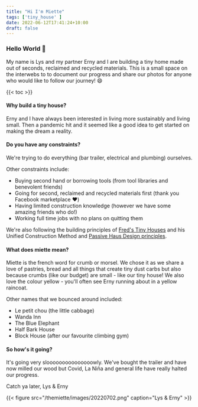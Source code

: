 ```yaml
---
title: "Hi I'm Miette"
tags: ['tiny_house' ]
date: 2022-06-12T17:41:24+10:00
draft: false
---
```


### Hello World :wave:

My name is Lys and my partner Erny and I are building a tiny home made out of seconds, reclaimed and recycled materials. This is a small space on the interwebs to to document our progress and share our photos for anyone who would like to follow our journey! :smile:

{{< toc >}}

#### Why build a tiny house?
Erny and I have always been interested in living more sustainably and living small. Then a pandemic hit and it seemed like a good idea to get started on making the dream a reality. 

#### Do you have any constraints?
We're trying to do everything (bar trailer, electrical and plumbing) ourselves.

Other constraints include:
- Buying second hand or borrowing tools (from tool libraries and benevolent friends)
- Going for second, reclaimed and recycled materials first (thank you Facebook marketplace :heart:)
- Having limited construction knowledge (however we have some amazing friends who do!)
- Working full time jobs with no plans on quitting them

We're also following the building principles of [Fred's Tiny Houses](https://fredstinyhouses.com.au/) and his Unified Construction Method and [Passive Haus Design principles](https://www.yourhome.gov.au/passive-design/passive-house).

#### What does miette mean?

Miette is the french word for crumb or morsel. We chose it as we share a love of pastries, bread and all things that create tiny dust carbs but also because crumbs (like our budget) are small - like our tiny house! We also love the colour yellow - you'll often see Erny running about in a yellow raincoat.

Other names that we bounced around included:
- Le petit chou (the little cabbage)
- Wanda Inn
- The Blue Elephant
- Half Bark House
- Block House (after our favourite climbing gym)

#### So how's it going? 
It's going very slooooooooooooooowly. We've bought the trailer and have now milled our wood but Covid, La Niña and general life have really halted our progress. 

Catch ya later,
Lys & Erny


{{< figure src="/themiette/images/20220702.png" caption="Lys & Erny" >}}



